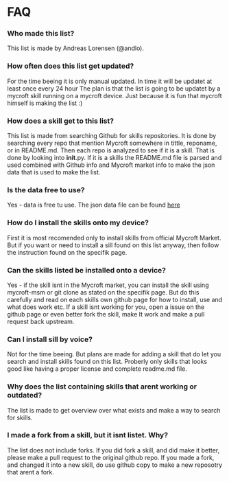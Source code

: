 # FAQ
### Who made this list?
This list is made by Andreas Lorensen (@andlo).

### How often does this list get updated?
For the time beeing it is only manual updated. In time it will be updatet at least once every 24 hour
The plan is that the list is going to be updatet by a mycroft skill running on a mycroft device. Just
because it is fun that mycroft himself is making the list :) 

### How does a skill get to this list?
This list is made from searching Github for skills repositories. It is done by searching every repo that
mention Mycroft somewhere in tittle, reponame, or in README.md. Then each repo is analyzed to see if it
is a skill. That is done by looking into __init__.py. If it is a skills the README.md file is parsed and
used combined with Github info and Mycroft market info to make the json data that is used to make the list.

### Is the data free to use?
Yes - data is free tu use. The json data file can be found 
[here](https://github.com/andlo/mycroft-skills-list-gitbook/raw/master/_data/skills.json)

### How do I install the skills onto my device?
First it is most recomended only to install skills from official Mycroft Market. But if you want or need to 
install a sill found on this list anyway, then follow the instruction found on the specifik page.

### Can the skills listed be installed onto a device?
Yes - if the skill isnt in the Mycroft market, you can install the skill using mycroft-msm or git clone as 
stated on the specifik page. But do this carefully and read on each skills own github page for how to 
install, use and what does work etc. If a skill isnt working for you, open a issue on the github page 
or even better fork the skill, make It work and make a pull request back upstream.

### Can I install sill by voice?
Not for the time beeing. But plans are made for adding a skill that do let you search and install skills
found on this list. Proberly only skills that looks good like having a proper license and complete readme.md
file. 

### Why does the list containing skills that arent working or outdated?
The list is made to get overview over what exists and make a way to search for skills.

### I made a fork from a skill, but it isnt listet. Why?
The list does not include forks. If you did fork a skill, and did make it better, please make a pull 
request to the original github repo. If you made a fork, and changed it into a new skill, do use github 
copy to make a new reposotry that arent a fork.
